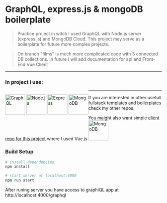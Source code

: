 # GraphQL, express.js & mongoDB boilerplate

> Practice project in witch I used GraphQL with Node.js server (express.js) and MongoDB Cloud.
> This project may serve as a boilerplate for future more complex projects.


> On branch "films" is much more complicated code with 3 connected DB collections.
> In future I will add documentation for api and Front-End Vue Client

---

### In project i use:
<p style="float: left">
<img src="https://spectrum.imgix.net/communities/33d6ade9-d505-40f2-926d-b8836bdccdd0/graphql.png.0.7616626405032714?w=256&h=256&expires=1541894400000&ixlib=js-1.2.0&s=2dbd900fb5e88743c15fbdce89635429" alt="GraphQL" width="64" style="display: inline">
<img src="http://www.tech-app.fr/wp-content/uploads/2015/04/nodejs.png" alt="Node.js" width="64" style="display: inline">
<img src="https://encrypted-tbn0.gstatic.com/images?q=tbn:ANd9GcS88qsrd0PXJzWBK2MYRgBWchcs-LMBYwBncfMuLDlAWjHbUXvGIw" alt="Express" width="64" style="display: inline">
<img src="https://www.mongodb.com/assets/images/global/leaf.png" alt="MongoDB" width="64" style="display: inline">
</p>

---

If you are interested in other usefull fullstack templates and boilerplates check my other repos.


You maight also want simple [client repo for this project](https://github.com/sebastianluszczek/Vue.js_GraphQL_client) where I used Vue.js <img src="https://cdn-images-1.medium.com/max/800/1*qiTJR-sO5ULMV1YqCItT8w.jpeg" alt="MongoDB" width="64" style="display: inline">

### Build Setup

``` bash
# install dependencies
npm install

# start server at localhost:4000
npm run start
```

After runing server you have access to graphiQL app at http://localhost:4000/graphql
